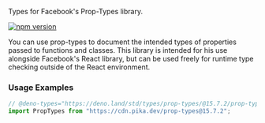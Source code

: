 Types for Facebook's Prop-Types library.

[![npm version](https://img.shields.io/npm/v/prop-types.svg?style=flat)](https://www.npmjs.com/package/prop-types)

You can use prop-types to document the intended types of properties passed to
functions and classes. This library is intended for his use alongside Facebook's
React library, but can be used freely for runtime type checking outside of the
React environment.

### Usage Examples

```typescript
// @deno-types="https://deno.land/std/types/prop-types/@15.7.2/prop-types.d.ts"
import PropTypes from "https://cdn.pika.dev/prop-types@15.7.2";
```
